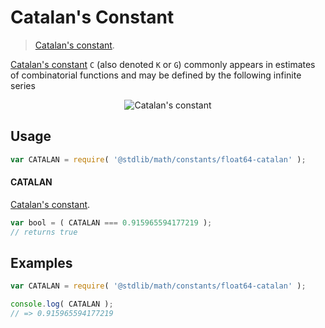# Catalan's Constant

> [Catalan's constant][catalan-constant].

<section class="intro">

[Catalan's constant][catalan-constant] `C` (also denoted `K` or `G`) commonly appears in estimates of combinatorial functions and may be defined by the following infinite series

<!-- <equation class="equation" label="eq:catalan_constant" align="center" raw="C = \sum_{n=0}^{\infty} \frac{(-1)^{n}}{(2n+1)^2} = \frac{1}{1^2} - \frac{1}{3^2} + \frac{1}{5^2} - \frac{1}{7^2} + \cdots" alt="Catalan's constant"> -->

<div class="equation" align="center" data-raw-text="C = \sum_{n=0}^{\infty} \frac{(-1)^{n}}{(2n+1)^2} = \frac{1}{1^2} - \frac{1}{3^2} + \frac{1}{5^2} - \frac{1}{7^2} + \cdots" data-equation="eq:catalan_constant">
    <img src="https://cdn.rawgit.com/stdlib-js/stdlib/dcfbde01724b24636e67310985ff1cc50f88e1af/lib/node_modules/@stdlib/math/constants/float64-catalan/docs/img/catalan.svg" alt="Catalan's constant">
    <br>
</div>

<!-- </equation> -->

</section>

<!-- /.intro -->


<section class="usage">

## Usage

``` javascript
var CATALAN = require( '@stdlib/math/constants/float64-catalan' );
```

#### CATALAN

[Catalan's constant][catalan-constant].

``` javascript
var bool = ( CATALAN === 0.915965594177219 );
// returns true
```

</section>

<!-- /.usage -->


<section class="examples">

## Examples

<!-- TODO: better example -->

``` javascript
var CATALAN = require( '@stdlib/math/constants/float64-catalan' );

console.log( CATALAN );
// => 0.915965594177219
```

</section>

<!-- /.examples -->


<section class="links">

[catalan-constant]: http://en.wikipedia.org/wiki/Catalan%27s_constant

</section>

<!-- /.links -->
